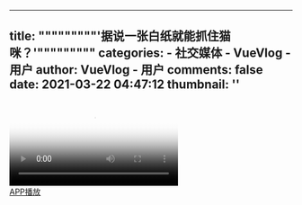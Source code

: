 
---
title: """""""""'据说一张白纸就能抓住猫咪？'"""""""""
categories: 
    - 社交媒体
    - VueVlog - 用户
author: VueVlog - 用户
comments: false
date: 2021-03-22 04:47:12
thumbnail: ''
---

<div>   
<video src="https://video.cdnvue.com/uploads/8157699291189511505/video/bxnoO5n" poster="https://img.cdnvue.com/uploads/8157699291189511505/video/bxnoO5n-thumb720" webkit-playsinline playsinline controls="controls" controlslist="nodownload" x5-playsinline loop="loop" vw="960" vh="540"></video><br><a id="openBtn" href="http://a.app.qq.com/o/simple.jsp?pkgname=video.vue.android" name="postFooter">APP播放</a>  
</div>
            